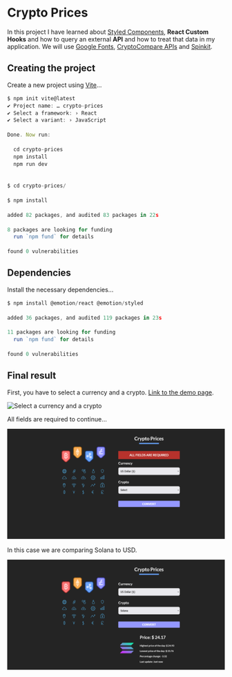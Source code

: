 # Crypto Prices

In this project I have learned about [Styled Components](https://styled-components.com/), **React Custom Hooks** and how to query an external **API** and how to treat that data in my application. We will use [Google Fonts](https://fonts.google.com/), [CryptoCompare APIs](https://min-api.cryptocompare.com/documentation) and [Spinkit](https://tobiasahlin.com/spinkit/).

## Creating the project

Create a new project using [Vite](https://vitejs.dev/)...

```js
$ npm init vite@latest
✔ Project name: … crypto-prices
✔ Select a framework: › React
✔ Select a variant: › JavaScript

Done. Now run:

  cd crypto-prices
  npm install
  npm run dev


$ cd crypto-prices/

$ npm install

added 82 packages, and audited 83 packages in 22s

8 packages are looking for funding
  run `npm fund` for details

found 0 vulnerabilities
```

## Dependencies

Install the necessary dependencies...

```js
$ npm install @emotion/react @emotion/styled

added 36 packages, and audited 119 packages in 23s

11 packages are looking for funding
  run `npm fund` for details

found 0 vulnerabilities
```

## Final result

First, you have to select a currency and a crypto. [Link to the demo page](https://crypto-prices-converter.netlify.app/).

![Select a currency and a crypto](/assets/1.png)

All fields are required to continue...

![Error, all fields are required](assets/2.png)

In this case we are comparing Solana to USD.

![Current Solana price](assets/3.png)
